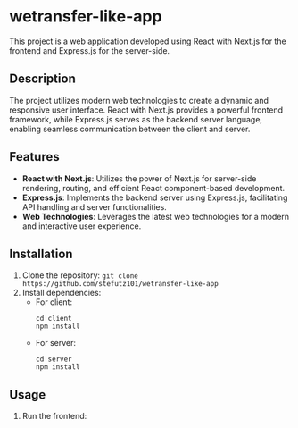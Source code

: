 # wetransfer-like-app

This project is a web application developed using React with Next.js for the frontend and Express.js for the server-side.

## Description

The project utilizes modern web technologies to create a dynamic and responsive user interface. React with Next.js provides a powerful frontend framework, while Express.js serves as the backend server language, enabling seamless communication between the client and server.

## Features

- **React with Next.js**: Utilizes the power of Next.js for server-side rendering, routing, and efficient React component-based development.
- **Express.js**: Implements the backend server using Express.js, facilitating API handling and server functionalities.
- **Web Technologies**: Leverages the latest web technologies for a modern and interactive user experience.

## Installation

1. Clone the repository: `git clone https://github.com/stefutz101/wetransfer-like-app`
2. Install dependencies:
   - For client:
     ```
     cd client
     npm install
     ```
   - For server:
     ```
     cd server
     npm install
     ```

## Usage

1. Run the frontend:
